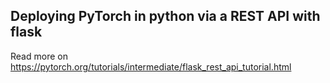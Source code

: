 ## Deploying PyTorch in python via a REST API with flask





Read more on  https://pytorch.org/tutorials/intermediate/flask_rest_api_tutorial.html
